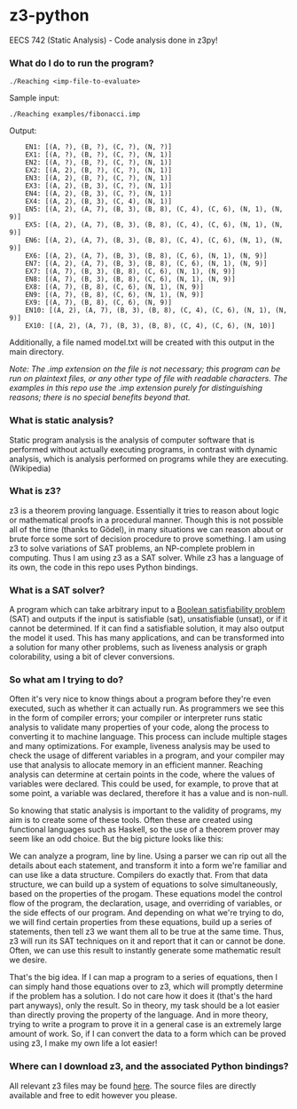 # z3-python
EECS 742 (Static Analysis) - Code analysis done in z3py!

### What do I do to run the program?
```
./Reaching <imp-file-to-evaluate>
```

Sample input:  
```
./Reaching examples/fibonacci.imp
```

Output:  
```
    EN1: [(A, ?), (B, ?), (C, ?), (N, ?)]
    EX1: [(A, ?), (B, ?), (C, ?), (N, 1)]
    EN2: [(A, ?), (B, ?), (C, ?), (N, 1)]
    EX2: [(A, 2), (B, ?), (C, ?), (N, 1)]
    EN3: [(A, 2), (B, ?), (C, ?), (N, 1)]
    EX3: [(A, 2), (B, 3), (C, ?), (N, 1)]
    EN4: [(A, 2), (B, 3), (C, ?), (N, 1)]
    EX4: [(A, 2), (B, 3), (C, 4), (N, 1)]
    EN5: [(A, 2), (A, 7), (B, 3), (B, 8), (C, 4), (C, 6), (N, 1), (N, 9)]
    EX5: [(A, 2), (A, 7), (B, 3), (B, 8), (C, 4), (C, 6), (N, 1), (N, 9)]
    EN6: [(A, 2), (A, 7), (B, 3), (B, 8), (C, 4), (C, 6), (N, 1), (N, 9)]
    EX6: [(A, 2), (A, 7), (B, 3), (B, 8), (C, 6), (N, 1), (N, 9)]
    EN7: [(A, 2), (A, 7), (B, 3), (B, 8), (C, 6), (N, 1), (N, 9)]
    EX7: [(A, 7), (B, 3), (B, 8), (C, 6), (N, 1), (N, 9)]
    EN8: [(A, 7), (B, 3), (B, 8), (C, 6), (N, 1), (N, 9)]
    EX8: [(A, 7), (B, 8), (C, 6), (N, 1), (N, 9)]
    EN9: [(A, 7), (B, 8), (C, 6), (N, 1), (N, 9)]
    EX9: [(A, 7), (B, 8), (C, 6), (N, 9)]
    EN10: [(A, 2), (A, 7), (B, 3), (B, 8), (C, 4), (C, 6), (N, 1), (N, 9)]
    EX10: [(A, 2), (A, 7), (B, 3), (B, 8), (C, 4), (C, 6), (N, 10)]
```

Additionally, a file named model.txt will be created with this output in the main directory.

*Note: The .imp extension on the file is not necessary; this program can be run on plaintext files, or any other type of file with readable characters. The examples in this repo use the .imp extension purely for distinguishing reasons; there is no special benefits beyond that.*

### What is static analysis?
Static program analysis is the analysis of computer software that is performed without actually executing programs, in contrast with dynamic analysis, which is analysis performed on programs while they are executing.
(Wikipedia)

### What is z3?
z3 is a theorem proving language. Essentially it tries to reason about logic or mathematical proofs in a procedural manner. Though this is not possible all of the time (thanks to Gödel), in many situations we can reason about or brute force some sort of decision procedure to prove something. I am using z3 to solve variations of SAT problems, an NP-complete problem in computing. Thus I am using z3 as a SAT solver. While z3 has a language of its own, the code in this repo uses Python bindings.

### What is a SAT solver?
A program which can take arbitrary input to a [Boolean satisfiability problem](https://en.wikipedia.org/wiki/Boolean_satisfiability_problem) (SAT) and outputs if the input is satisfiable (sat), unsatisfiable (unsat), or if it cannot be determined. If it can find a satisfiable solution, it may also output the model it used. This has many applications, and can be transformed into a solution for many other problems, such as liveness analysis or graph colorability, using a bit of clever conversions.

### So what am I trying to do?
Often it's very nice to know things about a program before they're even executed, such as whether it can actually run. As programmers we see this in the form of compiler errors; your compiler or interpreter runs static analysis to validate many properties of your code, along the process to converting it to machine language. This process can include multiple stages and many optimizations. For example, liveness analysis may be used to check the usage of different variables in a program, and your compiler may use that analysis to allocate memory in an efficient manner. Reaching analysis can determine at certain points in the code, where the values of variables were declared. This could be used, for example, to prove that at some point, a variable was declared, therefore it has a value and is non-null.

So knowing that static analysis is important to the validity of programs, my aim is to create some of these tools. Often these are created using functional languages such as Haskell, so the use of a theorem prover may seem like an odd choice. But the big picture looks like this:

We can analyze a program, line by line. Using a parser we can rip out all the details about each statement, and transform it into a form we're familiar and can use like a data structure. Compilers do exactly that. From that data structure, we can build up a system of equations to solve simultaneously, based on the properties of the progam. These equations model the control flow of the program, the declaration, usage, and overriding of variables, or the side effects of our program. And depending on what we're trying to do, we will find certain properties from these equations, build up a series of statements, then tell z3 we want them all to be true at the same time. Thus, z3 will run its SAT techniques on it and report that it can or cannot be done. Often, we can use this result to instantly generate some mathematic result we desire.

That's the big idea. If I can map a program to a series of equations, then I can simply hand those equations over to z3, which will promptly determine if the problem has a solution. I do not care how it does it (that's the hard part anyways), only the result. So in theory, my task should be a lot easier than directly proving the property of the language. And in more theory, trying to write a program to prove it in a general case is an extremely large amount of work. So, if I can convert the data to a form which can be proved using z3, I make my own life a lot easier!

### Where can I download z3, and the associated Python bindings?
All relevant z3 files may be found [here](https://github.com/Z3Prover/z3). The source files are directly available and free to edit however you please.
